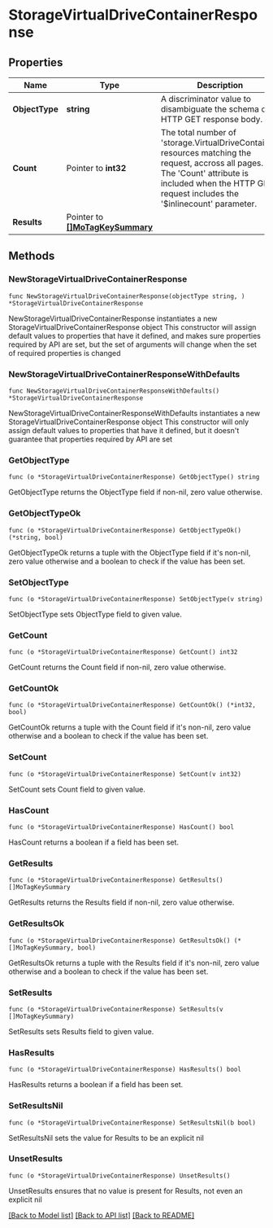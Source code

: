 # StorageVirtualDriveContainerResponse

## Properties

Name | Type | Description | Notes
------------ | ------------- | ------------- | -------------
**ObjectType** | **string** | A discriminator value to disambiguate the schema of a HTTP GET response body. | 
**Count** | Pointer to **int32** | The total number of &#39;storage.VirtualDriveContainer&#39; resources matching the request, accross all pages. The &#39;Count&#39; attribute is included when the HTTP GET request includes the &#39;$inlinecount&#39; parameter. | [optional] 
**Results** | Pointer to [**[]MoTagKeySummary**](mo.TagKeySummary.md) |  | [optional] 

## Methods

### NewStorageVirtualDriveContainerResponse

`func NewStorageVirtualDriveContainerResponse(objectType string, ) *StorageVirtualDriveContainerResponse`

NewStorageVirtualDriveContainerResponse instantiates a new StorageVirtualDriveContainerResponse object
This constructor will assign default values to properties that have it defined,
and makes sure properties required by API are set, but the set of arguments
will change when the set of required properties is changed

### NewStorageVirtualDriveContainerResponseWithDefaults

`func NewStorageVirtualDriveContainerResponseWithDefaults() *StorageVirtualDriveContainerResponse`

NewStorageVirtualDriveContainerResponseWithDefaults instantiates a new StorageVirtualDriveContainerResponse object
This constructor will only assign default values to properties that have it defined,
but it doesn't guarantee that properties required by API are set

### GetObjectType

`func (o *StorageVirtualDriveContainerResponse) GetObjectType() string`

GetObjectType returns the ObjectType field if non-nil, zero value otherwise.

### GetObjectTypeOk

`func (o *StorageVirtualDriveContainerResponse) GetObjectTypeOk() (*string, bool)`

GetObjectTypeOk returns a tuple with the ObjectType field if it's non-nil, zero value otherwise
and a boolean to check if the value has been set.

### SetObjectType

`func (o *StorageVirtualDriveContainerResponse) SetObjectType(v string)`

SetObjectType sets ObjectType field to given value.


### GetCount

`func (o *StorageVirtualDriveContainerResponse) GetCount() int32`

GetCount returns the Count field if non-nil, zero value otherwise.

### GetCountOk

`func (o *StorageVirtualDriveContainerResponse) GetCountOk() (*int32, bool)`

GetCountOk returns a tuple with the Count field if it's non-nil, zero value otherwise
and a boolean to check if the value has been set.

### SetCount

`func (o *StorageVirtualDriveContainerResponse) SetCount(v int32)`

SetCount sets Count field to given value.

### HasCount

`func (o *StorageVirtualDriveContainerResponse) HasCount() bool`

HasCount returns a boolean if a field has been set.

### GetResults

`func (o *StorageVirtualDriveContainerResponse) GetResults() []MoTagKeySummary`

GetResults returns the Results field if non-nil, zero value otherwise.

### GetResultsOk

`func (o *StorageVirtualDriveContainerResponse) GetResultsOk() (*[]MoTagKeySummary, bool)`

GetResultsOk returns a tuple with the Results field if it's non-nil, zero value otherwise
and a boolean to check if the value has been set.

### SetResults

`func (o *StorageVirtualDriveContainerResponse) SetResults(v []MoTagKeySummary)`

SetResults sets Results field to given value.

### HasResults

`func (o *StorageVirtualDriveContainerResponse) HasResults() bool`

HasResults returns a boolean if a field has been set.

### SetResultsNil

`func (o *StorageVirtualDriveContainerResponse) SetResultsNil(b bool)`

 SetResultsNil sets the value for Results to be an explicit nil

### UnsetResults
`func (o *StorageVirtualDriveContainerResponse) UnsetResults()`

UnsetResults ensures that no value is present for Results, not even an explicit nil

[[Back to Model list]](../README.md#documentation-for-models) [[Back to API list]](../README.md#documentation-for-api-endpoints) [[Back to README]](../README.md)


